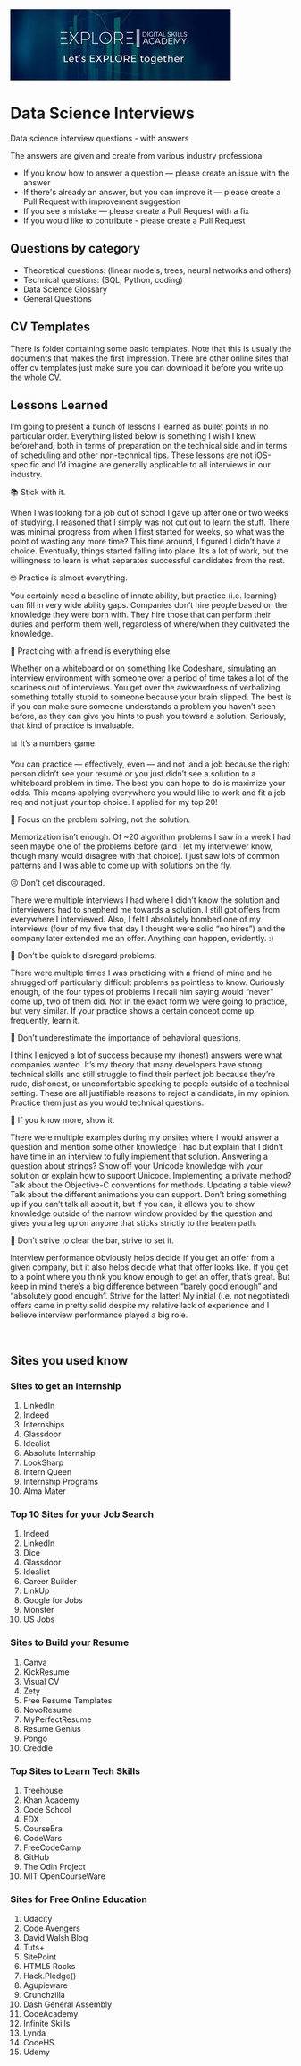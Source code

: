 <img src="img/download (1).png" />

# Data Science Interviews

Data science interview questions - with answers

The answers are given and create from various industry professional

* If you know how to answer a question — please create an issue with the answer
* If there's already an answer, but you can improve it — please create a Pull Request with improvement suggestion
* If you see a mistake — please create a Pull Request with a fix
* If you would like to contribute - please create a Pull Request


## Questions by category

* Theoretical questions: (linear models, trees, neural networks and others)
* Technical questions: (SQL, Python, coding)
* Data Science Glossary
* General Questions

## CV Templates

There is folder containing some basic templates. Note that this is usually the documents that makes the first impression. There are other online sites that offer cv templates just make sure you can download it before you write up the whole CV. 

## Lessons Learned

I’m going to present a bunch of lessons I learned as bullet points in no particular order. Everything listed below is something I wish I knew beforehand, both in terms of preparation on the technical side and in terms of scheduling and other non-technical tips. These lessons are not iOS-specific and I’d imagine are generally applicable to all interviews in our industry.

📚 Stick with it. 

When I was looking for a job out of school I gave up after one or two weeks of studying. I reasoned that I simply was not cut out to learn the stuff. There was minimal progress from when I first started for weeks, so what was the point of wasting any more time? This time around, I figured I didn’t have a choice. Eventually, things started falling into place. It’s a lot of work, but the willingness to learn is what separates successful candidates from the rest.

🤓 Practice is almost everything. 

You certainly need a baseline of innate ability, but practice (i.e. learning) can fill in very wide ability gaps. Companies don’t hire people based on the knowledge they were born with. They hire those that can perform their duties and perform them well, regardless of where/when they cultivated the knowledge.

👫 Practicing with a friend is everything else.

Whether on a whiteboard or on something like Codeshare, simulating an interview environment with someone over a period of time takes a lot of the scariness out of interviews. You get over the awkwardness of verbalizing something totally stupid to someone because your brain slipped. The best is if you can make sure someone understands a problem you haven’t seen before, as they can give you hints to push you toward a solution. Seriously, that kind of practice is invaluable.

📊 It’s a numbers game.

You can practice — effectively, even — and not land a job because the right person didn’t see your resumé or you just didn’t see a solution to a whiteboard problem in time. The best you can hope to do is maximize your odds. This means applying everywhere you would like to work and fit a job req and not just your top choice. I applied for my top 20!

🤔 Focus on the problem solving, not the solution.

Memorization isn’t enough. Of ~20 algorithm problems I saw in a week I had seen maybe one of the problems before (and I let my interviewer know, though many would disagree with that choice). I just saw lots of common patterns and I was able to come up with solutions on the fly.

😣 Don’t get discouraged. 

There were multiple interviews I had where I didn’t know the solution and interviewers had to shepherd me towards a solution. I still got offers from everywhere I interviewed. Also, I felt I absolutely bombed one of my interviews (four of my five that day I thought were solid “no hires”) and the company later extended me an offer. Anything can happen, evidently. :)

🤯 Don’t be quick to disregard problems. 

There were multiple times I was practicing with a friend of mine and he shrugged off particularly difficult problems as pointless to know. Curiously enough, of the four types of problems I recall him saying would “never” come up, two of them did. Not in the exact form we were going to practice, but very similar. If your practice shows a certain concept come up frequently, learn it.

🧐 Don’t underestimate the importance of behavioral questions.

I think I enjoyed a lot of success because my (honest) answers were what companies wanted. It’s my theory that many developers have strong technical skills and still struggle to find their perfect job because they’re rude, dishonest, or uncomfortable speaking to people outside of a technical setting. These are all justifiable reasons to reject a candidate, in my opinion. Practice them just as you would technical questions.

🧠 If you know more, show it. 

There were multiple examples during my onsites where I would answer a question and mention some other knowledge I had but explain that I didn’t have time in an interview to fully implement that solution. Answering a question about strings? Show off your Unicode knowledge with your solution or explain how to support Unicode. Implementing a private method? Talk about the Objective-C conventions for methods. Updating a table view? Talk about the different animations you can support. Don’t bring something up if you can’t talk all about it, but if you can, it allows you to show knowledge outside of the narrow window provided by the question and gives you a leg up on anyone that sticks strictly to the beaten path.

💪 Don’t strive to clear the bar, strive to set it.

Interview performance obviously helps decide if you get an offer from a given company, but it also helps decide what that offer looks like. If you get to a point where you think you know enough to get an offer, that’s great. But keep in mind there’s a big difference between “barely good enough” and “absolutely good enough”. Strive for the latter! My initial (i.e. not negotiated) offers came in pretty solid despite my relative lack of experience and I believe interview performance played a big role.

<br>

## Sites you used know

### Sites to get an Internship


1. LinkedIn
2. Indeed
3. Internships
4. Glassdoor
5. Idealist
6. Absolute Internship
7. LookSharp
8. Intern Queen
9. Internship Programs
10. Alma Mater


### Top 10 Sites for your Job Search

1. Indeed
2. LinkedIn
3. Dice
4. Glassdoor
5. Idealist
6. Career Builder
7. LinkUp
8. Google for Jobs
9. Monster
10. US Jobs


### Sites to Build your Resume

1. Canva
2. KickResume
3. Visual CV
4. Zety
5. Free Resume Templates
6. NovoResume
7. MyPerfectResume
8. Resume Genius
9. Pongo
10. Creddle


### Top Sites to Learn Tech Skills

1. Treehouse
2. Khan Academy
3. Code School
4. EDX
5. CourseEra
6. CodeWars
7. FreeCodeCamp
8. GitHub
9. The Odin Project
10. MIT OpenCourseWare


### Sites for Free Online Education


1. Udacity
2. Code Avengers
3. David Walsh Blog
4. Tuts+
5. SitePoint
6. HTML5 Rocks
7. Hack.Pledge()
8. Agupieware
9. Crunchzilla
10. Dash General Assembly
11. CodeAcademy
12. Infinite Skills
13. Lynda
14. CodeHS
15. Udemy
